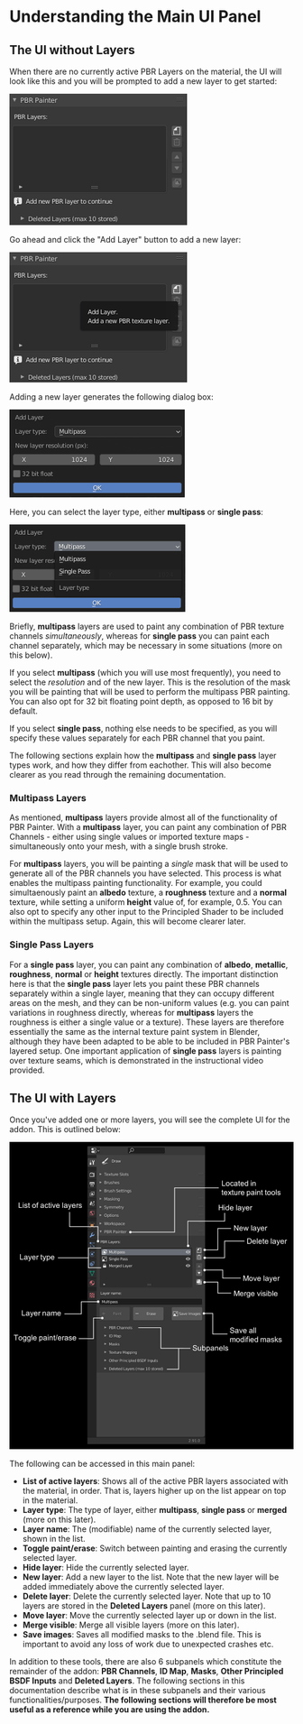 # Understanding the Main UI Panel
## The UI without Layers

When there are no currently active PBR Layers on the material, the UI will look like this and you will be prompted to add a new layer to get started:

![Screenshot](img/ui_no_layers.png)

Go ahead and click the "Add Layer" button to add a new layer:

![Screenshot](img/ui_add_layer.png)

Adding a new layer generates the following dialog box:

![Screenshot](img/ui_add_layer_dialog1.png) 

Here, you can select the layer type, either __multipass__ or __single pass__:

![Screenshot](img/ui_add_layer_dialog2.png)

Briefly, __multipass__ layers are used to paint any combination of PBR texture channels _simultaneously_, whereas for __single pass__ you can paint each 
channel separately, which may be necessary in some situations (more on this below).

If you select __multipass__ (which you will use most frequently), you need to select the _resolution_ and of the new layer. 
This is the resolution of the mask you will be painting that will be used to perform the multipass PBR painting. You can also opt 
for 32 bit floating point depth, as opposed to 16 bit by default.

If you select __single pass__, nothing else needs to be specified, as you will specify these values separately for each PBR channel that you paint.

The following sections explain how the __multipass__ and __single pass__ layer types work, and how they differ from eachother. This will also become clearer
as you read through the remaining documentation.

### Multipass Layers

As mentioned, __multipass__ layers provide almost all of the functionality of PBR Painter. With a __multipass__ layer, you can paint any combination of PBR Channels - either 
using single values or imported texture maps - simultaneously onto your mesh, with a single brush stroke. 

For __multipass__ layers, you will be painting a _single_ mask that will be used to generate all of the PBR channels you have selected. This process is what enables
the multipass painting functionality. For example, you could simultaenously paint an __albedo__ texture, a __roughness__ texture and a __normal__ texture, while setting
a uniform __height__ value of, for example, 0.5. You can also opt to specify any other input to the Principled Shader to be included within the multipass setup.
Again, this will become clearer later.

### Single Pass Layers

For a __single pass__ layer, you can paint any combination of __albedo__, __metallic__, __roughness__, __normal__ or __height__ textures directly. The important distinction 
here is that the __single pass__ layer lets you paint these PBR channels separately within a single layer, meaning that they can occupy different areas on the mesh, and they
can be non-uniform values (e.g. you can paint variations in roughness directly, whereas for __multipass__ layers the roughness is either a single value or a texture). These layers
are therefore essentially the same as the internal texture paint system in Blender, although they have been adapted to be able to be included in PBR Painter's layered setup. One
important application of __single pass__ layers is painting over texture seams, which is demonstrated in the instructional video provided.

## The UI with Layers

Once you've added one or more layers, you will see the complete UI for the addon. This is outlined below:

![Screenshot](img/ui_full.png)

The following can be accessed in this main panel:

- __List of active layers__: Shows all of the active PBR layers associated with the material, in order. That is, layers higher up on the list appear on top in the
material.
- __Layer type__: The type of layer, either __multipass__, __single pass__ or __merged__ (more on this later).
- __Layer name__: The (modifiable) name of the currently selected layer, shown in the list.
- __Toggle paint/erase__: Switch between painting and erasing the currently selected layer.
- __Hide layer__: Hide the currently selected layer.
- __New layer__: Add a new layer to the list. Note that the new layer will be added immediately above the currently selected layer.
- __Delete layer__: Delete the currently selected layer. Note that up to 10 layers are stored in the __Deleted Layers__ panel (more on this later).
- __Move layer__: Move the currently selected layer up or down in the list.
- __Merge visible__: Merge all visible layers (more on this later).
- __Save images__: Saves all modified masks to the .blend file. This is important to avoid any loss of work due to unexpected crashes etc.

In addition to these tools, there are also 6 subpanels which constitute the remainder of the addon: __PBR Channels__, __ID Map__, __Masks__, 
__Other Principled BSDF Inputs__ and __Deleted Layers__. The following sections in this documentation describe what is in these subpanels and 
their various functionalities/purposes. __The following sections will therefore be most useful as a reference while you are using the addon.__
